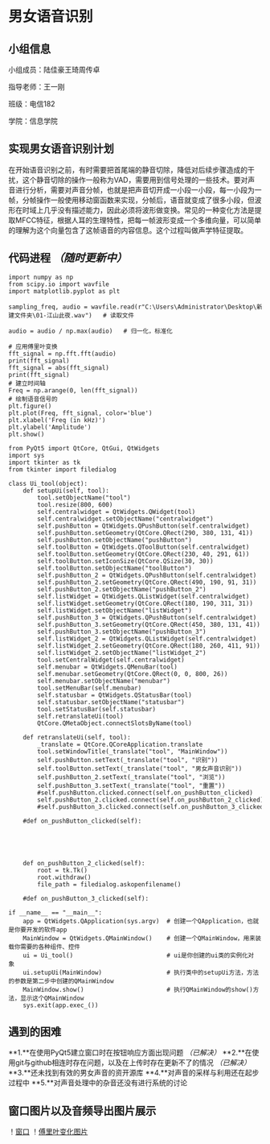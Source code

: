 # 男女语音识别

## 小组信息
小组成员：陆佳豪王琦周传卓

指导老师：王一刚

班级：电信182

学院：信息学院

## 实现男女语音识别计划

在开始语音识别之前，有时需要把首尾端的静音切除，降低对后续步骤造成的干扰，这个静音切除的操作一般称为VAD，需要用到信号处理的一些技术。要对声音进行分析，需要对声音分帧，也就是把声音切开成一小段一小段，每一小段为一帧，分帧操作一般使用移动窗函数来实现，分帧后，语音就变成了很多小段，但波形在时域上几乎没有描述能力，因此必须将波形做变换。常见的一种变化方法是提取MFCC特征，根据人耳的生理特性，把每一帧波形变成一个多维向量，可以简单的理解为这个向量包含了这帧语音的内容信息。这个过程叫做声学特征提取。
## 代码进程    *（随时更新中）*
```
import numpy as np
from scipy.io import wavfile
import matplotlib.pyplot as plt

sampling_freq, audio = wavfile.read(r"C:\Users\Administrator\Desktop\新建文件夹\01-江山此夜.wav")   # 读取文件

audio = audio / np.max(audio)   # 归一化，标准化

# 应用傅里叶变换
fft_signal = np.fft.fft(audio)
print(fft_signal)
fft_signal = abs(fft_signal)
print(fft_signal)
# 建立时间轴
Freq = np.arange(0, len(fft_signal))
# 绘制语音信号的
plt.figure()
plt.plot(Freq, fft_signal, color='blue')
plt.xlabel('Freq (in kHz)')
plt.ylabel('Amplitude')
plt.show()
```
```
from PyQt5 import QtCore, QtGui, QtWidgets
import sys
import tkinter as tk
from tkinter import filedialog

class Ui_tool(object):
    def setupUi(self, tool):
        tool.setObjectName("tool")
        tool.resize(800, 600)
        self.centralwidget = QtWidgets.QWidget(tool)
        self.centralwidget.setObjectName("centralwidget")
        self.pushButton = QtWidgets.QPushButton(self.centralwidget)
        self.pushButton.setGeometry(QtCore.QRect(290, 380, 131, 41))
        self.pushButton.setObjectName("pushButton")
        self.toolButton = QtWidgets.QToolButton(self.centralwidget)
        self.toolButton.setGeometry(QtCore.QRect(230, 40, 291, 61))
        self.toolButton.setIconSize(QtCore.QSize(30, 30))
        self.toolButton.setObjectName("toolButton")
        self.pushButton_2 = QtWidgets.QPushButton(self.centralwidget)
        self.pushButton_2.setGeometry(QtCore.QRect(490, 190, 91, 31))
        self.pushButton_2.setObjectName("pushButton_2")
        self.listWidget = QtWidgets.QListWidget(self.centralwidget)
        self.listWidget.setGeometry(QtCore.QRect(180, 190, 311, 31))
        self.listWidget.setObjectName("listWidget")
        self.pushButton_3 = QtWidgets.QPushButton(self.centralwidget)
        self.pushButton_3.setGeometry(QtCore.QRect(450, 380, 131, 41))
        self.pushButton_3.setObjectName("pushButton_3")
        self.listWidget_2 = QtWidgets.QListWidget(self.centralwidget)
        self.listWidget_2.setGeometry(QtCore.QRect(180, 260, 411, 91))
        self.listWidget_2.setObjectName("listWidget_2")
        tool.setCentralWidget(self.centralwidget)
        self.menubar = QtWidgets.QMenuBar(tool)
        self.menubar.setGeometry(QtCore.QRect(0, 0, 800, 26))
        self.menubar.setObjectName("menubar")
        tool.setMenuBar(self.menubar)
        self.statusbar = QtWidgets.QStatusBar(tool)
        self.statusbar.setObjectName("statusbar")     
        tool.setStatusBar(self.statusbar)
        self.retranslateUi(tool)
        QtCore.QMetaObject.connectSlotsByName(tool)

    def retranslateUi(self, tool):
        _translate = QtCore.QCoreApplication.translate
        tool.setWindowTitle(_translate("tool", "MainWindow"))
        self.pushButton.setText(_translate("tool", "识别"))
        self.toolButton.setText(_translate("tool", "男女声音识别"))
        self.pushButton_2.setText(_translate("tool", "浏览"))
        self.pushButton_3.setText(_translate("tool", "重置"))
        #self.pushButton.clicked.connect(self.on_pushButton_clicked)
        self.pushButton_2.clicked.connect(self.on_pushButton_2_clicked)
        #self.pushButton_3.clicked.connect(self.on_pushButton_3_clicked)

    #def on_pushButton_clicked(self):
    
    
    
    
    
    def on_pushButton_2_clicked(self):
        root = tk.Tk()
        root.withdraw()
        file_path = filedialog.askopenfilename()     

    #def on_pushButton_3_clicked(self):

if __name__ == "__main__":    
    app = QtWidgets.QApplication(sys.argv)  # 创建一个QApplication，也就是你要开发的软件app    
    MainWindow = QtWidgets.QMainWindow()    # 创建一个QMainWindow，用来装载你需要的各种组件、控件    
    ui = Ui_tool()                          # ui是你创建的ui类的实例化对象    
    ui.setupUi(MainWindow)                  # 执行类中的setupUi方法，方法的参数是第二步中创建的QMainWindow    
    MainWindow.show()                       # 执行QMainWindow的show()方法，显示这个QMainWindow    
    sys.exit(app.exec_())  
```

## 遇到的困难
**1.**在使用PyQt5建立窗口时在按钮响应方面出现问题 *（已解决）*
**2.**在使用git与github相连时存在问题，以及在上传时存在更新不了的情况 *（已解决）*
**3.**还未找到有效的男女声音的资开源库
**4.**对声音的采样与利用还在起步过程中
**5.**对声音处理中的杂音还没有进行系统的讨论

## 窗口图片以及音频导出图片展示
！[窗口](https://raw.githubusercontent.com/Timcalm/discriminate/master/%E7%AA%97%E5%8F%A3.png)
！[傅里叶变化图片](https://raw.githubusercontent.com/Timcalm/discriminate/master/%E5%82%85%E9%87%8C%E5%8F%B6%E5%8F%98%E5%8C%96%E5%9B%BE%E7%89%87.png)

